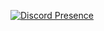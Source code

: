 [![Discord Presence](https://lanyard-profile-readme.vercel.app/api/714772292726685737)](https://discord.com/users/714772292726685737)
